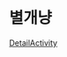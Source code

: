 별개냥
=

[DetailActivity](https://github.com/heesoo-park/TeamAssignment3_2/blob/dev/DetailPageActivity.md)

